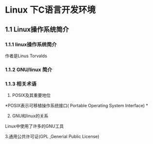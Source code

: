 # Linux 下C语言开发环境 #
## 1.1 Linux操作系统简介 ##
### 1.1.1 linux操作系统简介 ###

作者是Linus Torvalds 

### 1.1.2 GNU/linux 简介 ###

### 1.1.3 相关术语 ###

1. POSIX及其重要地位

*POSIX表示可移植操作系统接口( Portable Operating System Interface) *

2. GNU和linux的关系

Linux中使用了许多的GNU工具

3.通用公共许可证(GPL ,Generial Public License)


